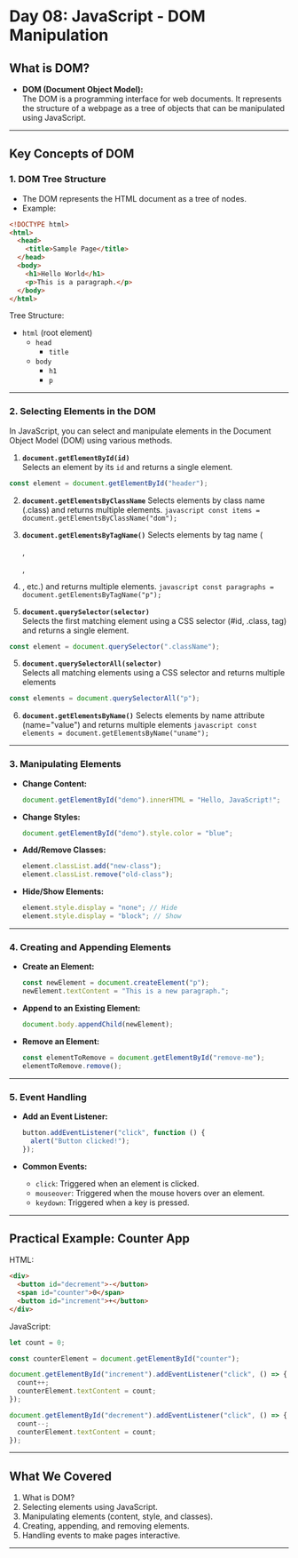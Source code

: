# **Day 08: JavaScript - DOM Manipulation**


## **What is DOM?**

- **DOM (Document Object Model):**  
  The DOM is a programming interface for web documents. It represents the structure of a webpage as a tree of objects that can be manipulated using JavaScript.

---

## **Key Concepts of DOM**

### 1. **DOM Tree Structure**  
- The DOM represents the HTML document as a tree of nodes.
- Example:  
```html
<!DOCTYPE html>
<html>
  <head>
    <title>Sample Page</title>
  </head>
  <body>
    <h1>Hello World</h1>
    <p>This is a paragraph.</p>
  </body>
</html>
```
Tree Structure:  
- `html` (root element)  
  - `head`  
    - `title`  
  - `body`  
    - `h1`  
    - `p`

---

### 2. **Selecting Elements in the DOM**

In JavaScript, you can select and manipulate elements in the Document Object Model (DOM) using various methods.

1) **`document.getElementById(id)`**  
  Selects an element by its `id` and returns a single element.
  ```javascript
  const element = document.getElementById("header");
  ```

2) **`document.getElementsByClassName`**
   Selects elements by class name (.class) and returns multiple elements.
   ``javascript
   const items = document.getElementsByClassName("dom");
   ``

4) **`document.getElementsByTagName()`**
   Selects elements by tag name (<div>, <p>, <li>, etc.) and returns multiple elements.
   ``javascript
   const paragraphs = document.getElementsByTagName("p");
   ``
   
6) **`document.querySelector(selector)`**  
  Selects the first matching element using a CSS selector (#id, .class, tag) and returns a single element.
  ```javascript
  const element = document.querySelector(".className");
  ```

5) **`document.querySelectorAll(selector)`**  
  Selects all matching elements using a CSS selector and returns multiple elements
  ```javascript
  const elements = document.querySelectorAll("p");
  ```

6) **`document.getElementsByName()`**
   Selects elements by name attribute (name="value") and returns multiple elements
   ``javascript
     const elements = document.getElementsByName("uname");
   `` 
---

### 3. **Manipulating Elements**

- **Change Content:**  
  ```javascript
  document.getElementById("demo").innerHTML = "Hello, JavaScript!";
  ```

- **Change Styles:**  
  ```javascript
  document.getElementById("demo").style.color = "blue";
  ```

- **Add/Remove Classes:**  
  ```javascript
  element.classList.add("new-class");
  element.classList.remove("old-class");
  ```

- **Hide/Show Elements:**  
  ```javascript
  element.style.display = "none"; // Hide
  element.style.display = "block"; // Show
  ```

---

### 4. **Creating and Appending Elements**

- **Create an Element:**  
  ```javascript
  const newElement = document.createElement("p");
  newElement.textContent = "This is a new paragraph.";
  ```

- **Append to an Existing Element:**  
  ```javascript
  document.body.appendChild(newElement);
  ```

- **Remove an Element:**  
  ```javascript
  const elementToRemove = document.getElementById("remove-me");
  elementToRemove.remove();
  ```

---

### 5. **Event Handling**

- **Add an Event Listener:**  
  ```javascript
  button.addEventListener("click", function () {
    alert("Button clicked!");
  });
  ```

- **Common Events:**  
  - `click`: Triggered when an element is clicked.
  - `mouseover`: Triggered when the mouse hovers over an element.
  - `keydown`: Triggered when a key is pressed.

---

## **Practical Example: Counter App**

HTML:  
```html
<div>
  <button id="decrement">-</button>
  <span id="counter">0</span>
  <button id="increment">+</button>
</div>
```

JavaScript:  
```javascript
let count = 0;

const counterElement = document.getElementById("counter");

document.getElementById("increment").addEventListener("click", () => {
  count++;
  counterElement.textContent = count;
});

document.getElementById("decrement").addEventListener("click", () => {
  count--;
  counterElement.textContent = count;
});
```

---

## **What We Covered**

1. What is DOM?  
2. Selecting elements using JavaScript.  
3. Manipulating elements (content, style, and classes).  
4. Creating, appending, and removing elements.  
5. Handling events to make pages interactive.  

---

